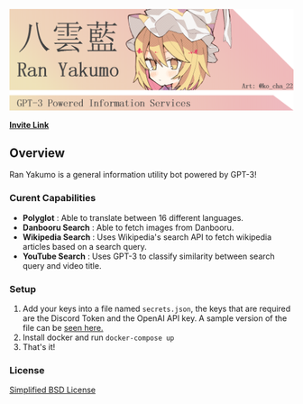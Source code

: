 ![logo](banner.png)

[**Invite Link**](https://discord.com/api/oauth2/authorize?client_id=822511630419755079&permissions=0&scope=bot)

## Overview
Ran Yakumo is a general information utility bot powered by GPT-3!

### Curent Capabilities
- **Polyglot** : Able to translate between 16 different languages.
- **Danbooru Search** : Able to fetch images from Danbooru.
- **Wikipedia Search** : Uses Wikipedia's search API to fetch wikipedia articles based on a search query.
- **YouTube Search** : Uses GPT-3 to classify similarity between search query and video title.

### Setup
1. Add your keys into a file named ``secrets.json``, the keys that are required are the Discord Token and the OpenAI API key. A sample version of the file can be [seen here.](sample_secrets.json)
2. Install docker and run ``docker-compose up``
3. That's it!

### License
[Simplified BSD License](LICENSE)
